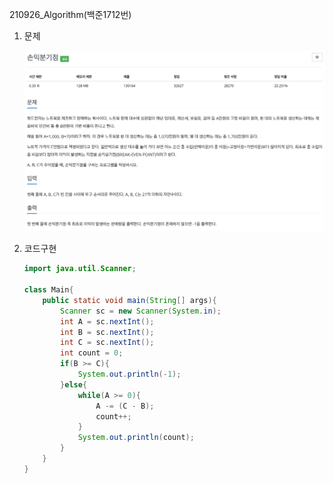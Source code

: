 210926_Algorithm(백준1712번)

1. 문제

   ![문제](210926_baekjoon1712.assets/210926_algorithm.png)

2. 코드구현

   ```java
   import java.util.Scanner;
   
   class Main{
       public static void main(String[] args){
           Scanner sc = new Scanner(System.in);
           int A = sc.nextInt();
           int B = sc.nextInt();
           int C = sc.nextInt();
           int count = 0;
           if(B >= C){
               System.out.println(-1);
           }else{
               while(A >= 0){
                   A -= (C - B);
                   count++;
               }
               System.out.println(count);
           }
       }
   }
   ```
